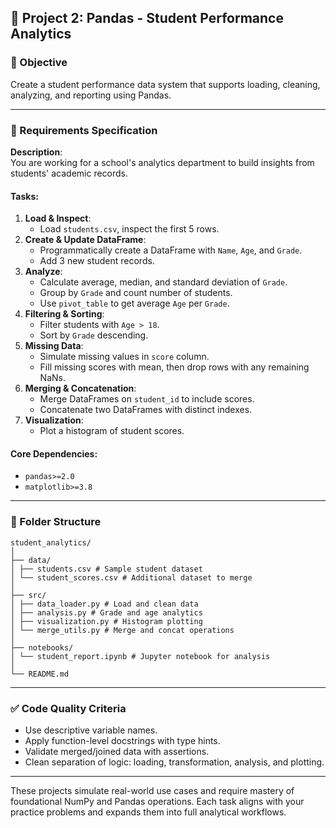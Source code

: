 ## 📁 Project 2: Pandas - Student Performance Analytics

### 🔹 Objective
Create a student performance data system that supports loading, cleaning, analyzing, and reporting using Pandas.

---

### 📌 Requirements Specification

**Description**:  
You are working for a school's analytics department to build insights from students' academic records.

#### Tasks:
1. **Load & Inspect**:
   - Load `students.csv`, inspect the first 5 rows.
2. **Create & Update DataFrame**:
   - Programmatically create a DataFrame with `Name`, `Age`, and `Grade`.
   - Add 3 new student records.
3. **Analyze**:
   - Calculate average, median, and standard deviation of `Grade`.
   - Group by `Grade` and count number of students.
   - Use `pivot_table` to get average `Age` per `Grade`.
4. **Filtering & Sorting**:
   - Filter students with `Age > 18`.
   - Sort by `Grade` descending.
5. **Missing Data**:
   - Simulate missing values in `score` column.
   - Fill missing scores with mean, then drop rows with any remaining NaNs.
6. **Merging & Concatenation**:
   - Merge DataFrames on `student_id` to include scores.
   - Concatenate two DataFrames with distinct indexes.
7. **Visualization**:
   - Plot a histogram of student scores.

#### Core Dependencies:
- `pandas>=2.0`
- `matplotlib>=3.8`

---

### 📁 Folder Structure

```
student_analytics/
│
├── data/
│ ├── students.csv # Sample student dataset
│ └── student_scores.csv # Additional dataset to merge
│
├── src/
│ ├── data_loader.py # Load and clean data
│ ├── analysis.py # Grade and age analytics
│ ├── visualization.py # Histogram plotting
│ └── merge_utils.py # Merge and concat operations
│
├── notebooks/
│ └── student_report.ipynb # Jupyter notebook for analysis
│
└── README.md
```


---

### ✅ Code Quality Criteria
- Use descriptive variable names.
- Apply function-level docstrings with type hints.
- Validate merged/joined data with assertions.
- Clean separation of logic: loading, transformation, analysis, and plotting.

---

These projects simulate real-world use cases and require mastery of foundational NumPy and Pandas operations. Each task aligns with your practice problems and expands them into full analytical workflows.

